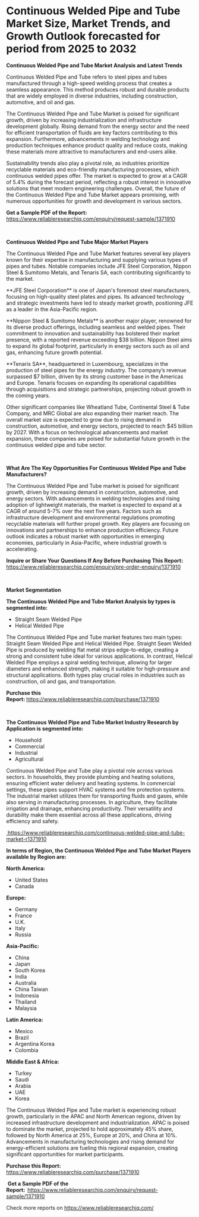 <p><h1>Continuous Welded Pipe and Tube Market Size, Market Trends, and Growth Outlook forecasted for period from 2025 to 2032</h1></p><p><strong>Continuous Welded Pipe and Tube Market Analysis and Latest Trends</strong></p>
<p><p>Continuous Welded Pipe and Tube refers to steel pipes and tubes manufactured through a high-speed welding process that creates a seamless appearance. This method produces robust and durable products that are widely employed in diverse industries, including construction, automotive, and oil and gas. </p><p>The Continuous Welded Pipe and Tube Market is poised for significant growth, driven by increasing industrialization and infrastructure development globally. Rising demand from the energy sector and the need for efficient transportation of fluids are key factors contributing to this expansion. Furthermore, advancements in welding technology and production techniques enhance product quality and reduce costs, making these materials more attractive to manufacturers and end-users alike.</p><p>Sustainability trends also play a pivotal role, as industries prioritize recyclable materials and eco-friendly manufacturing processes, which continuous welded pipes offer. The market is expected to grow at a CAGR of 5.4% during the forecast period, reflecting a robust interest in innovative solutions that meet modern engineering challenges. Overall, the future of the Continuous Welded Pipe and Tube Market appears promising, with numerous opportunities for growth and development in various sectors.</p></p>
<p><strong>Get a Sample PDF of the Report:&nbsp;</strong> <a href="https://www.reliableresearchiq.com/enquiry/request-sample/1371910?utm_campaign=2291&utm_medium=2&utm_source=Github&utm_content=ia&utm_term=22032025&utm_id=continuous-welded-pipe-and-tube">https://www.reliableresearchiq.com/enquiry/request-sample/1371910</a></p>
<p>&nbsp;</p>
<p><strong>Continuous Welded Pipe and Tube Major Market Players</strong></p>
<p><p>The Continuous Welded Pipe and Tube Market features several key players known for their expertise in manufacturing and supplying various types of pipes and tubes. Notable companies include JFE Steel Corporation, Nippon Steel & Sumitomo Metals, and Tenaris SA, each contributing significantly to the market.</p><p>**JFE Steel Corporation** is one of Japan's foremost steel manufacturers, focusing on high-quality steel plates and pipes. Its advanced technology and strategic investments have led to steady market growth, positioning JFE as a leader in the Asia-Pacific region.</p><p>**Nippon Steel & Sumitomo Metals** is another major player, renowned for its diverse product offerings, including seamless and welded pipes. Their commitment to innovation and sustainability has bolstered their market presence, with a reported revenue exceeding $38 billion. Nippon Steel aims to expand its global footprint, particularly in energy sectors such as oil and gas, enhancing future growth potential.</p><p>**Tenaris SA**, headquartered in Luxembourg, specializes in the production of steel pipes for the energy industry. The company’s revenue surpassed $7 billion, driven by its strong customer base in the Americas and Europe. Tenaris focuses on expanding its operational capabilities through acquisitions and strategic partnerships, projecting robust growth in the coming years.</p><p>Other significant companies like Wheatland Tube, Continental Steel & Tube Company, and MRC Global are also expanding their market reach. The overall market size is expected to grow due to rising demand in construction, automotive, and energy sectors, projected to reach $45 billion by 2027. With a focus on technological advancements and market expansion, these companies are poised for substantial future growth in the continuous welded pipe and tube sector.</p></p>
<p>&nbsp;</p>
<p><strong>What Are The Key Opportunities For Continuous Welded Pipe and Tube Manufacturers?</strong></p>
<p><p>The Continuous Welded Pipe and Tube market is poised for significant growth, driven by increasing demand in construction, automotive, and energy sectors. With advancements in welding technologies and rising adoption of lightweight materials, the market is expected to expand at a CAGR of around 5-7% over the next five years. Factors such as infrastructure development and environmental regulations promoting recyclable materials will further propel growth. Key players are focusing on innovations and partnerships to enhance production efficiency. Future outlook indicates a robust market with opportunities in emerging economies, particularly in Asia-Pacific, where industrial growth is accelerating.</p></p>
<p><strong>Inquire or Share Your Questions If Any Before Purchasing This Report:</strong> <a href="https://www.reliableresearchiq.com/enquiry/pre-order-enquiry/1371910?utm_campaign=2291&utm_medium=2&utm_source=Github&utm_content=ia&utm_term=22032025&utm_id=continuous-welded-pipe-and-tube">https://www.reliableresearchiq.com/enquiry/pre-order-enquiry/1371910</a></p>
<p>&nbsp;</p>
<p><strong>Market Segmentation</strong></p>
<p><strong>The Continuous Welded Pipe and Tube Market Analysis by types is segmented into:</strong></p>
<p><ul><li>Straight Seam Welded Pipe</li><li>Helical Welded Pipe</li></ul></p>
<p><p>The Continuous Welded Pipe and Tube market features two main types: Straight Seam Welded Pipe and Helical Welded Pipe. Straight Seam Welded Pipe is produced by welding flat metal strips edge-to-edge, creating a strong and consistent tube ideal for various applications. In contrast, Helical Welded Pipe employs a spiral welding technique, allowing for larger diameters and enhanced strength, making it suitable for high-pressure and structural applications. Both types play crucial roles in industries such as construction, oil and gas, and transportation.</p></p>
<p><strong>Purchase this Report:&nbsp;</strong><a href="https://www.reliableresearchiq.com/purchase/1371910?utm_campaign=2291&utm_medium=2&utm_source=Github&utm_content=ia&utm_term=22032025&utm_id=continuous-welded-pipe-and-tube">https://www.reliableresearchiq.com/purchase/1371910</a></p>
<p>&nbsp;</p>
<p><strong>The Continuous Welded Pipe and Tube Market Industry Research by Application is segmented into:</strong></p>
<p><ul><li>Household</li><li>Commercial</li><li>Industrial</li><li>Agricultural</li></ul></p>
<p><p>Continuous Welded Pipe and Tube play a pivotal role across various sectors. In households, they provide plumbing and heating solutions, ensuring efficient water delivery and heating systems. In commercial settings, these pipes support HVAC systems and fire protection systems. The industrial market utilizes them for transporting fluids and gases, while also serving in manufacturing processes. In agriculture, they facilitate irrigation and drainage, enhancing productivity. Their versatility and durability make them essential across all these applications, driving efficiency and safety.</p></p>
<p><a href="https://www.reliableresearchiq.com/continuous-welded-pipe-and-tube-market-r1371910?utm_campaign=2291&utm_medium=2&utm_source=Github&utm_content=ia&utm_term=22032025&utm_id=continuous-welded-pipe-and-tube">&nbsp;https://www.reliableresearchiq.com/continuous-welded-pipe-and-tube-market-r1371910</a></p>
<p><strong>In terms of Region, the Continuous Welded Pipe and Tube Market Players available by Region are:</strong></p>
<p>
    <p> <strong> North America: </strong>
        <ul>
            <li>United States</li>
            <li>Canada</li>
        </ul>
        </p> 
    <p> <strong> Europe: </strong>
        <ul>
            <li>Germany</li>
            <li>France</li>
            <li>U.K.</li>
            <li>Italy</li>
            <li>Russia</li>
        </ul>
        </p> 
    <p> <strong> Asia-Pacific: </strong>
        <ul>
            <li>China</li>
            <li>Japan</li>
            <li>South Korea</li>
            <li>India</li>
            <li>Australia</li>
            <li>China Taiwan</li>
            <li>Indonesia</li>
            <li>Thailand</li>
            <li>Malaysia</li>
        </ul>
        </p> 
    <p> <strong> Latin America: </strong>
        <ul>
            <li>Mexico</li>
            <li>Brazil</li>
            <li>Argentina Korea</li>
            <li>Colombia</li>
        </ul>
        </p> 
    <p> <strong> Middle East & Africa: </strong>
        <ul>
            <li>Turkey</li>
            <li>Saudi</li>
            <li>Arabia</li>
            <li>UAE</li>
            <li>Korea</li>
        </ul>
    </p>
    </p>
<p><p>The Continuous Welded Pipe and Tube market is experiencing robust growth, particularly in the APAC and North American regions, driven by increased infrastructure development and industrialization. APAC is poised to dominate the market, projected to hold approximately 45% share, followed by North America at 25%, Europe at 20%, and China at 10%. Advancements in manufacturing technologies and rising demand for energy-efficient solutions are fueling this regional expansion, creating significant opportunities for market participants.</p></p>
<p><strong>Purchase this Report: </strong><a href="https://www.reliableresearchiq.com/purchase/1371910?utm_campaign=2291&utm_medium=2&utm_source=Github&utm_content=ia&utm_term=22032025&utm_id=continuous-welded-pipe-and-tube">https://www.reliableresearchiq.com/purchase/1371910</a></p>
<p>&nbsp;<strong>Get a Sample PDF of the Report:&nbsp;&nbsp;</strong><a href="https://www.reliableresearchiq.com/enquiry/request-sample/1371910?utm_campaign=2291&utm_medium=2&utm_source=Github&utm_content=ia&utm_term=22032025&utm_id=continuous-welded-pipe-and-tube">https://www.reliableresearchiq.com/enquiry/request-sample/1371910</a></p>
<p><strong></strong></p>
<p>Check more reports on <a href="https://www.reliableresearchiq.com/?utm_campaign=2291&utm_medium=2&utm_source=Github&utm_content=ia&utm_term=22032025&utm_id=continuous-welded-pipe-and-tube">https://www.reliableresearchiq.com/</a></p>
